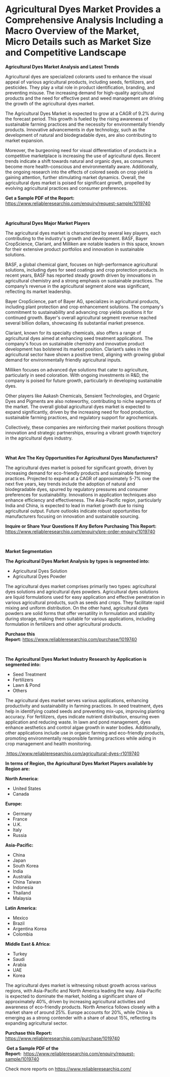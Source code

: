 <p><h1>Agricultural Dyes Market Provides a Comprehensive Analysis Including a Macro Overview of the Market, Micro Details such as Market Size and Competitive Landscape</h1></p><p><strong>Agricultural Dyes Market Analysis and Latest Trends</strong></p>
<p><p>Agricultural dyes are specialized colorants used to enhance the visual appeal of various agricultural products, including seeds, fertilizers, and pesticides. They play a vital role in product identification, branding, and preventing misuse. The increasing demand for high-quality agricultural products and the need for effective pest and weed management are driving the growth of the agricultural dyes market.</p><p>The Agricultural Dyes Market is expected to grow at a CAGR of 9.2% during the forecast period. This growth is fueled by the rising awareness of sustainable farming practices and the necessity for environmentally friendly products. Innovative advancements in dye technology, such as the development of natural and biodegradable dyes, are also contributing to market expansion. </p><p>Moreover, the burgeoning need for visual differentiation of products in a competitive marketplace is increasing the use of agricultural dyes. Recent trends indicate a shift towards natural and organic dyes, as consumers become more health-conscious and environmentally aware. Additionally, the ongoing research into the effects of colored seeds on crop yield is gaining attention, further stimulating market dynamics. Overall, the agricultural dyes market is poised for significant growth, propelled by evolving agricultural practices and consumer preferences.</p></p>
<p><strong>Get a Sample PDF of the Report:&nbsp;</strong> <a href="https://www.reliableresearchiq.com/enquiry/request-sample/1019740?utm_campaign=3055&utm_medium=2&utm_source=Github&utm_content=ia&utm_term=31032025&utm_id=agricultural-dyes">https://www.reliableresearchiq.com/enquiry/request-sample/1019740</a></p>
<p>&nbsp;</p>
<p><strong>Agricultural Dyes Major Market Players</strong></p>
<p><p>The agricultural dyes market is characterized by several key players, each contributing to the industry's growth and development. BASF, Bayer CropScience, Clariant, and Milliken are notable leaders in this space, known for their extensive product portfolios and innovation in sustainable solutions.</p><p>BASF, a global chemical giant, focuses on high-performance agricultural solutions, including dyes for seed coatings and crop protection products. In recent years, BASF has reported steady growth driven by innovations in agricultural chemistry and a strong emphasis on sustainable practices. The company’s revenue in the agricultural segment alone was significant, reflecting its market leadership.</p><p>Bayer CropScience, part of Bayer AG, specializes in agricultural products, including plant protection and crop enhancement solutions. The company's commitment to sustainability and advancing crop yields positions it for continued growth. Bayer's overall agricultural segment revenue reached several billion dollars, showcasing its substantial market presence.</p><p>Clariant, known for its specialty chemicals, also offers a range of agricultural dyes aimed at enhancing seed treatment applications. The company's focus on sustainable chemistry and innovative product development has bolstered its market position. Clariant’s sales in the agricultural sector have shown a positive trend, aligning with growing global demand for environmentally friendly agricultural inputs.</p><p>Milliken focuses on advanced dye solutions that cater to agriculture, particularly in seed coloration. With ongoing investments in R&D, the company is poised for future growth, particularly in developing sustainable dyes.</p><p>Other players like Aakash Chemicals, Sensient Technologies, and Organic Dyes and Pigments are also noteworthy, contributing to niche segments of the market. The overall global agricultural dyes market is expected to expand significantly, driven by the increasing need for food production, sustainable farming practices, and regulatory support for agrochemicals.</p><p>Collectively, these companies are reinforcing their market positions through innovation and strategic partnerships, ensuring a vibrant growth trajectory in the agricultural dyes industry.</p></p>
<p>&nbsp;</p>
<p><strong>What Are The Key Opportunities For Agricultural Dyes Manufacturers?</strong></p>
<p><p>The agricultural dyes market is poised for significant growth, driven by increasing demand for eco-friendly products and sustainable farming practices. Projected to expand at a CAGR of approximately 5-7% over the next five years, key trends include the adoption of natural and biodegradable dyes, spurred by regulatory pressures and consumer preferences for sustainability. Innovations in application techniques also enhance efficiency and effectiveness. The Asia-Pacific region, particularly India and China, is expected to lead in market growth due to rising agricultural output. Future outlooks indicate robust opportunities for manufacturers focusing on innovation and sustainable sourcing.</p></p>
<p><strong>Inquire or Share Your Questions If Any Before Purchasing This Report:</strong> <a href="https://www.reliableresearchiq.com/enquiry/pre-order-enquiry/1019740?utm_campaign=3055&utm_medium=2&utm_source=Github&utm_content=ia&utm_term=31032025&utm_id=agricultural-dyes">https://www.reliableresearchiq.com/enquiry/pre-order-enquiry/1019740</a></p>
<p>&nbsp;</p>
<p><strong>Market Segmentation</strong></p>
<p><strong>The Agricultural Dyes Market Analysis by types is segmented into:</strong></p>
<p><ul><li>Agricultural Dyes Solution</li><li>Agricultural Dyes Powder</li></ul></p>
<p><p>The agricultural dyes market comprises primarily two types: agricultural dyes solutions and agricultural dyes powders. Agricultural dyes solutions are liquid formulations used for easy application and effective penetration in various agricultural products, such as seeds and crops. They facilitate rapid mixing and uniform distribution. On the other hand, agricultural dyes powders are solid forms that offer versatility in formulation and stability during storage, making them suitable for various applications, including formulation in fertilizers and other agricultural products.</p></p>
<p><strong>Purchase this Report:&nbsp;</strong><a href="https://www.reliableresearchiq.com/purchase/1019740?utm_campaign=3055&utm_medium=2&utm_source=Github&utm_content=ia&utm_term=31032025&utm_id=agricultural-dyes">https://www.reliableresearchiq.com/purchase/1019740</a></p>
<p>&nbsp;</p>
<p><strong>The Agricultural Dyes Market Industry Research by Application is segmented into:</strong></p>
<p><ul><li>Seed Treatment</li><li>Fertilizers</li><li>Lawn & Pond</li><li>Others</li></ul></p>
<p><p>The agricultural dyes market serves various applications, enhancing productivity and sustainability in farming practices. In seed treatment, dyes help in identifying coated seeds and preventing mix-ups, improving planting accuracy. For fertilizers, dyes indicate nutrient distribution, ensuring even application and reducing waste. In lawn and pond management, dyes enhance aesthetics and control algae growth in water bodies. Additionally, other applications include use in organic farming and eco-friendly products, promoting environmentally responsible farming practices while aiding in crop management and health monitoring.</p></p>
<p><a href="https://www.reliableresearchiq.com/agricultural-dyes-r1019740?utm_campaign=3055&utm_medium=2&utm_source=Github&utm_content=ia&utm_term=31032025&utm_id=agricultural-dyes">&nbsp;https://www.reliableresearchiq.com/agricultural-dyes-r1019740</a></p>
<p><strong>In terms of Region, the Agricultural Dyes Market Players available by Region are:</strong></p>
<p>
    <p> <strong> North America: </strong>
        <ul>
            <li>United States</li>
            <li>Canada</li>
        </ul>
        </p> 
    <p> <strong> Europe: </strong>
        <ul>
            <li>Germany</li>
            <li>France</li>
            <li>U.K.</li>
            <li>Italy</li>
            <li>Russia</li>
        </ul>
        </p> 
    <p> <strong> Asia-Pacific: </strong>
        <ul>
            <li>China</li>
            <li>Japan</li>
            <li>South Korea</li>
            <li>India</li>
            <li>Australia</li>
            <li>China Taiwan</li>
            <li>Indonesia</li>
            <li>Thailand</li>
            <li>Malaysia</li>
        </ul>
        </p> 
    <p> <strong> Latin America: </strong>
        <ul>
            <li>Mexico</li>
            <li>Brazil</li>
            <li>Argentina Korea</li>
            <li>Colombia</li>
        </ul>
        </p> 
    <p> <strong> Middle East & Africa: </strong>
        <ul>
            <li>Turkey</li>
            <li>Saudi</li>
            <li>Arabia</li>
            <li>UAE</li>
            <li>Korea</li>
        </ul>
    </p>
    </p>
<p><p>The agricultural dyes market is witnessing robust growth across various regions, with Asia-Pacific and North America leading the way. Asia-Pacific is expected to dominate the market, holding a significant share of approximately 40%, driven by increasing agricultural activities and awareness of eco-friendly products. North America follows closely with a market share of around 25%. Europe accounts for 20%, while China is emerging as a strong contender with a share of about 15%, reflecting its expanding agricultural sector.</p></p>
<p><strong>Purchase this Report: </strong><a href="https://www.reliableresearchiq.com/purchase/1019740?utm_campaign=3055&utm_medium=2&utm_source=Github&utm_content=ia&utm_term=31032025&utm_id=agricultural-dyes">https://www.reliableresearchiq.com/purchase/1019740</a></p>
<p>&nbsp;<strong>Get a Sample PDF of the Report:&nbsp;&nbsp;</strong><a href="https://www.reliableresearchiq.com/enquiry/request-sample/1019740?utm_campaign=3055&utm_medium=2&utm_source=Github&utm_content=ia&utm_term=31032025&utm_id=agricultural-dyes">https://www.reliableresearchiq.com/enquiry/request-sample/1019740</a></p>
<p><strong></strong></p>
<p>Check more reports on <a href="https://www.reliableresearchiq.com/?utm_campaign=3055&utm_medium=2&utm_source=Github&utm_content=ia&utm_term=31032025&utm_id=agricultural-dyes">https://www.reliableresearchiq.com/</a></p>